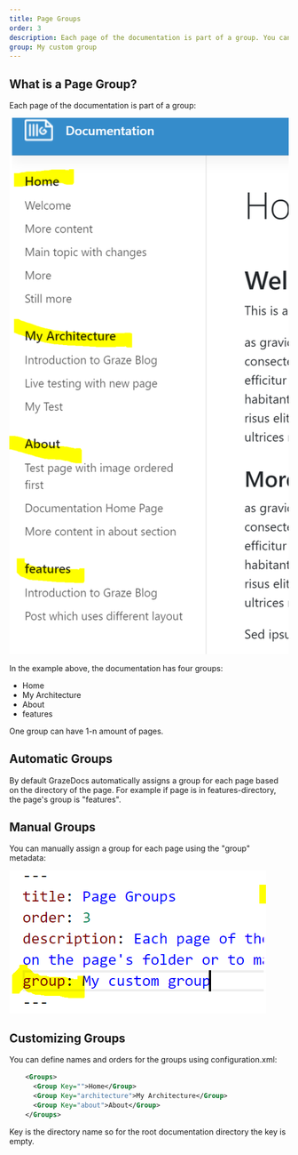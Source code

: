 ```yaml
---
title: Page Groups
order: 3
description: Each page of the documentation is part of a group. You can use GrazeDocs to decide the group automatically based on the page's folder or to manually set the group. 
group: My custom group
---
```


## What is a Page Group?

Each page of the documentation is part of a group:

![](2019-03-19-11-42-36.png)

In the example above, the documentation has four groups:

* Home
* My Architecture
* About
* features

One group can have 1-n amount of pages.

## Automatic Groups

By default GrazeDocs automatically assigns a group for each page based on the directory of the page. For example if page is in features-directory, the page's group is "features".

## Manual Groups

You can manually assign a group for each page using the "group" metadata:

![](2019-03-19-11-47-13.png)

## Customizing Groups

You can define names and orders for the groups using configuration.xml:

```xml
    <Groups>
      <Group Key="">Home</Group>
      <Group Key="architecture">My Architecture</Group>
      <Group Key="about">About</Group>
    </Groups>
```

Key is the directory name so for the root documentation directory the key is empty.